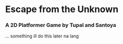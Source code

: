 # Escape from the Unknown
### A 2D Platformer Game by Tupal and Santoya

... something ill do this later na lang
